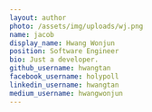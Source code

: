 ```yaml
---
layout: author
photo: /assets/img/uploads/wj.png
name: jacob
display_name: Hwang Wonjun
position: Software Engineer
bio: Just a developer.
github_username: hwangtan
facebook_username: holypoll
linkedin_username: hwangtan
medium_username: hwangwonjun
---
```


